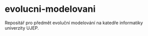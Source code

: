 # evolucni-modelovani
Repositář pro předmět evoluční modelování na katedře informatiky univerzity UJEP.
